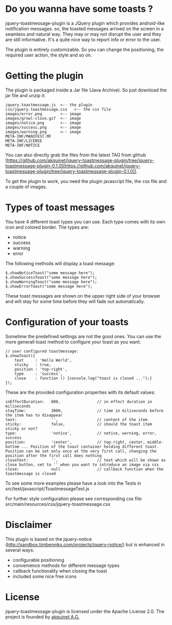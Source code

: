 Do you wanna have some toasts ?
===============================
jquery-toastmessage-plugin is a JQuery plugin which provides android-like notification messages. so, the toasted messages arrived on the screen in a seamless and natural way. They may or may not disrupt the user and they are still informative. It's a quite nice way to report info or error to the user.

The plugin is entirely customizable. So you can change the positioning, the required user action, the style and so on.

Getting the plugin
==================
The plugin is packaged inside a Jar file (Java Archive). So just download the jar file and unzip it:

    jquery.toastmessage.js  <-- the plugin
	css/jquery.toastmessage.css   <-- the css file
	images/error.png        <-- image
	images/growl-close.gif  <-- image
	images/notice.png       <-- image
	images/success.png      <-- image
	images/warning.png      <-- image
	META-INF/MANIFEST.MF    
	META-INF/LICENSE        
	META-INF/NOTICE
	
You can also directly grab the files from the latest TAG from github [https://github.com/akquinet/jquery-toastmessage-plugin/tree/jquery-toastmessage-plugin-0.1.0](https://github.com/akquinet/jquery-toastmessage-plugin/tree/jquery-toastmessage-plugin-0.1.0]).

To get the plugin to work, you need the plugin javascript file, the css file and a couple of images.
	
Types of toast messages
=======================

You have 4 different toast types you can use. Each type comes with its own icon and colored border. The types are:

* notice
* success
* warning
* error

The following methods will display a toast message:

    $.showNoticeToast("some message here");
    $.showSuccessToast("some message here");
    $.showWarningToast("some message here");
    $.showErrorToast("some message here");

These toast messages are shown on the upper right side of your browser and will stay for some time before they will fade out automatically.

Configuration of your toasts
============================
Sometime the predefined settings are not the good ones. You can use the more generall toast method to configure your
toast as you want.

    // user configured toastmessage:
    $.showToast({
        text     : 'Hello World',
        sticky   : true,
        position : 'top-right',
        type     : 'success',
        close    : function () {console.log("toast is closed ...");}
    });


These are the provided configuration properties with its default values:

    inEffectDuration: 	600,				// in effect duration in miliseconds
    stayTime: 			3000,				// time in miliseconds before the item has to disappear
    text: 				'',					// content of the item
    sticky: 			false,				// should the toast item sticky or not?
    type: 				'notice', 			// notice, warning, error, success
    position:           'center',           // top-right, center, middle-bottom ... Position of the toast container holding different toast. Position can be set only once at the very first call, changing the position after the first call does nothing
    closeText:          '',                 // text which will be shown as close button, set to '' when you want to introduce an image via css
    close:              null                // callback function when the toastmessage is closed

To see some more examples please have a look into the Tests in src/test/javascript/ToastmessageTest.js

For further style configuration please see corresponding css file: src/main/resources/css/jquery-toastmessage.css


Disclaimer
==========
This plugin is based on the jquery-notice (http://sandbox.timbenniks.com/projects/jquery-notice/)
but is enhanced in several ways:

* configurable positioning
* convenience methods for different message types
* callback functionality when closing the toast
* included some nice free icons


License
=======
jquery-toastmessage-plugin is licensed under the Apache License 2.0. The project is founded by [akquinet A.G.](http://www.akquinet.de/en)